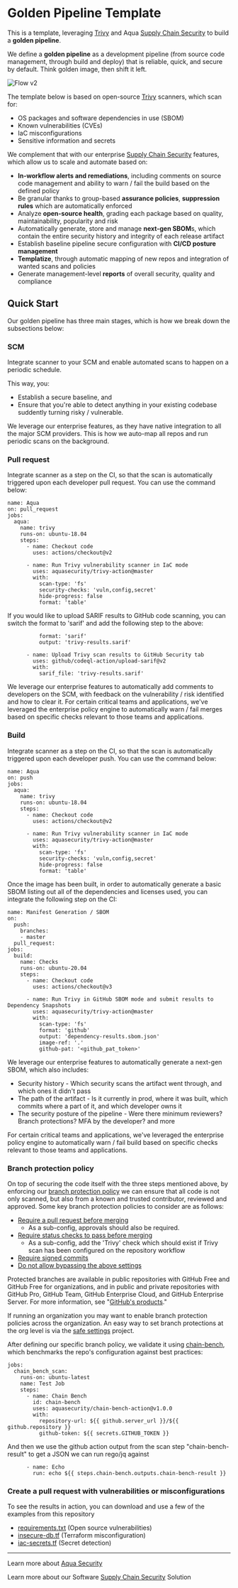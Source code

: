 # Golden Pipeline Template

This is a template, leveraging [Trivy] and Aqua [Supply Chain Security] to build a **golden pipeline**.

We define a **golden pipeline** as a development pipeline (from source code management, through build and deploy) that is reliable, quick, and secure by default. Think  golden image, then shift it left. 

![Flow v2](https://user-images.githubusercontent.com/84018957/195580736-3bede00b-bb35-4b12-b8b2-f141c28b6776.png)

The template below is based on open-source [Trivy] scanners, which scan for:
 - OS packages and software dependencies in use (SBOM)
 - Known vulnerabilities (CVEs)
 - IaC misconfigurations
 - Sensitive information and secrets

We complement that with our enterprise [Supply Chain Security] features, which allow us to scale and automate based on:
 - **In-workflow alerts and remediations**, including comments on source code management and ability to warn / fail the build based on the defined policy
 - Be granular thanks to group-based **assurance policies**, **suppression rules** which are automatically enforced
 - Analyze **open-source health**, grading each package based on quality, maintainability, popularity and risk
 - Automatically generate, store and manage **next-gen SBOM**s, which contain the entire security history and integrity of each release artifact
 - Establish baseline pipeline secure configuration with **CI/CD posture management**
 - **Templatize**, through automatic mapping of new repos and integration of wanted scans and policies
 - Generate management-level **reports** of overall security, quality and compliance
 
 
## Quick Start

Our golden pipeline has three main stages, which is how we break down the subsections below:

### SCM
Integrate scanner to your SCM and enable automated scans to happen on a periodic schedule. 

This way, you:
- Establish a secure baseline, and
- Ensure that you're able to detect anything in your existing codebase suddently turning risky / vulnerable.

We leverage our enterprise features, as they have native integration to all the major SCM providers. This is how we auto-map all repos and run periodic scans on the background. 

### Pull request
Integrate scanner as a step on the CI, so that the scan is automatically triggered upon each developer pull request. You can use the command below:

```
name: Aqua
on: pull_request
jobs:
  aqua:
    name: trivy
    runs-on: ubuntu-18.04
    steps:
      - name: Checkout code
        uses: actions/checkout@v2

      - name: Run Trivy vulnerability scanner in IaC mode
        uses: aquasecurity/trivy-action@master
        with:
          scan-type: 'fs'
          security-checks: 'vuln,config,secret'
          hide-progress: false
          format: 'table'
```
If you would like to upload SARIF results to GitHub code scanning, you can switch the format to 'sarif' and add the following step to the above:
```
          format: 'sarif'
          output: 'trivy-results.sarif'

      - name: Upload Trivy scan results to GitHub Security tab
        uses: github/codeql-action/upload-sarif@v2
        with:
          sarif_file: 'trivy-results.sarif'
```          

We leverage our enterprise features to automatically add comments to developers on the SCM, with feedback on the vulnerability / risk identified and how to clear it. 
For certain critical teams and applications, we've leveraged the enterprise policy engine to automatically warn / fail merges based on specific checks relevant to those teams and applications.

### Build
Integrate scanner as a step on the CI, so that the scan is automatically triggered upon each developer push. You can use the command below:
```
name: Aqua
on: push
jobs:
  aqua:
    name: trivy
    runs-on: ubuntu-18.04
    steps:
      - name: Checkout code
        uses: actions/checkout@v2

      - name: Run Trivy vulnerability scanner in IaC mode
        uses: aquasecurity/trivy-action@master
        with:
          scan-type: 'fs'
          security-checks: 'vuln,config,secret'
          hide-progress: false
          format: 'table'
```
Once the image has been built, in order to automatically generate a basic SBOM listing out all of the dependencies and licenses used, you can integrate the following step on the CI:
```
name: Manifest Generation / SBOM
on:
  push:
    branches:
    - master
  pull_request:
jobs:
  build:
    name: Checks
    runs-on: ubuntu-20.04
    steps:
      - name: Checkout code
        uses: actions/checkout@v3

      - name: Run Trivy in GitHub SBOM mode and submit results to Dependency Snapshots
        uses: aquasecurity/trivy-action@master
        with:
          scan-type: 'fs'
          format: 'github'
          output: 'dependency-results.sbom.json'
          image-ref: '.'
          github-pat: '<github_pat_token>'
```
We leverage our enterprise features to automatically generate a next-gen SBOM, which also includes:
- Security history - Which security scans the artifact went through, and which ones it didn't pass
- The path of the artifact - Is it currently in prod, where it was built, which commits where a part of it, and which developer owns it
- The security posture of the pipeline - Were there minimum reviewers? Branch protections? MFA by the developer? and more

For certain critical teams and applications, we've leveraged the enterprise policy engine to automatically warn / fail build based on specific checks relevant to those teams and applications. 

### Branch protection policy

On top of securing the code itself with the three steps mentioned above, by enforcing our [branch protection policy](https://docs.github.com/en/repositories/configuring-branches-and-merges-in-your-repository/defining-the-mergeability-of-pull-requests/about-protected-branches) we can ensure that all code is not only scanned, but also from a known and trusted contributor, reviewed and approved. Some key branch protection policies to consider are as follows:

* [Require a pull request before merging](https://docs.github.com/en/repositories/configuring-branches-and-merges-in-your-repository/defining-the-mergeability-of-pull-requests/about-protected-branches#require-pull-request-reviews-before-merging)
    * As a sub-config, approvals should also be required.
* [Require status checks to pass before merging](https://docs.github.com/en/repositories/configuring-branches-and-merges-in-your-repository/defining-the-mergeability-of-pull-requests/about-protected-branches#require-status-checks-before-merging)
    * As a sub-config, add the 'Trivy' check which should exist if Trivy scan has been configured on the repository workflow
* [Require signed commits](https://docs.github.com/en/repositories/configuring-branches-and-merges-in-your-repository/defining-the-mergeability-of-pull-requests/about-protected-branches#require-signed-commits)
* [Do not allow bypassing the above settings](https://docs.github.com/en/repositories/configuring-branches-and-merges-in-your-repository/defining-the-mergeability-of-pull-requests/about-protected-branches#do-not-allow-bypassing-the-above-settings)

Protected branches are available in public repositories with GitHub Free and GitHub Free for organizations, and in public and private repositories with GitHub Pro, GitHub Team, GitHub Enterprise Cloud, and GitHub Enterprise Server. For more information, see "[GitHub's products](https://docs.github.com/en/get-started/learning-about-github/githubs-products)."

If running an organization you may want to enable branch protection policies across the organization. An easy way to set branch protections at the org level is via the [safe settings] project. 

After defining our specific branch policy, we validate it using [chain-bench], which benchmarks the repo's configuration against best practices:
```
jobs:
  chain_bench_scan:
    runs-on: ubuntu-latest
    name: Test Job
    steps:
      - name: Chain Bench
        id: chain-bench
        uses: aquasecurity/chain-bench-action@v1.0.0
        with:
          repository-url: ${{ github.server_url }}/${{ github.repository }} 
          github-token: ${{ secrets.GITHUB_TOKEN }}
```
And then we use the github action output from the scan step "chain-bench-result" to get a JSON we can run rego/jq against
```
      - name: Echo
        run: echo ${{ steps.chain-bench.outputs.chain-bench-result }}
```

### Create a pull request with vulnerabilities or misconfigurations 
To see the results in action, you can download and use a few of the examples from this repository
- [requirements.txt] (Open source vulnerabilities)
- [insecure-db.tf] (Terraform misconfiguration)
- [iac-secrets.tf] (Secret detection)

---

Learn more about [Aqua Security]

Learn more about our Software [Supply Chain Security] Solution

[getting-started]: https://aquasecurity.github.io/trivy/latest/getting-started/installation/
[docs]: https://aquasecurity.github.io/trivy
[integrations]:https://aquasecurity.github.io/trivy/latest/docs/integrations/
[installation]:https://aquasecurity.github.io/trivy/latest/docs/getting-started/installation/
[releases]: https://github.com/aquasecurity/trivy/releases
[alpine]: https://ariadne.space/2021/06/08/the-vulnerability-remediation-lifecycle-of-alpine-containers/
[rego]: https://www.openpolicyagent.org/docs/latest/#rego
[aquasec]: https://aquasec.com
[Aqua Security]: https://aquasec.com
[oss]: https://www.aquasec.com/products/open-source-projects/
[discussions]: https://github.com/aquasecurity/trivy/discussions
[Supply Chain Security]: https://www.aquasec.com/products/software-supply-chain-security/
[Trivy]: https://github.com/aquasecurity/trivy
[requirements.txt]: https://github.com/Aqua-Kubecon/Aqua-Demo/blob/main/requirements.txt
[insecure-db.tf]: https://github.com/Aqua-Kubecon/Aqua-Demo/blob/main/insecure-db.tf
[iac-secrets.tf]: https://github.com/Aqua-Kubecon/Aqua-Demo/blob/main/iac-secrets.tf
[safe settings]: https://github.com/github/safe-settings
[chain-bench]: https://github.com/aquasecurity/chain-bench

